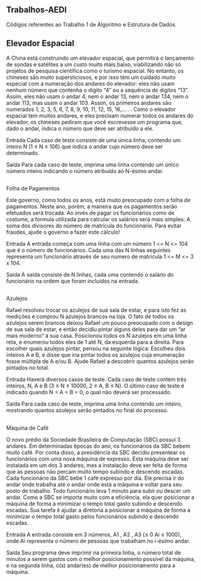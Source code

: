 ## Trabalhos-AEDI

Códigos referentes ao Trabalho 1 de Algoritmo e Estrutura de Dados.

## Elevador Espacial

A China está construindo um elevador espacial, que permitirá o lançamento de sondas e satélites a um
custo muito mais baixo, viabilizando não só projetos de pesquisa científica como o turismo espacial.
No entanto, os chineses são muito supersticiosos, e por isso têm um cuidado muito especial com a
numeração dos andares do elevador: eles não usam nenhum número que contenha o dígito “4” ou a
sequência de dígitos “13”. Assim, eles não usam o andar 4, nem o andar 13, nem o andar 134, nem o andar
113, mas usam o andar 103. Assim, os primeiros andares são numerados 1, 2, 3, 5, 6, 7, 8, 9, 10, 11, 12, 15,
16,... . .
Como o elevador espacial tem muitos andares, e eles precisam numerar todos os andares do elevador, os
chineses pediram que você escrevesse um programa que, dado o andar, indica o número que deve ser
atribuído a ele.

Entrada
  Cada caso de teste consiste de uma única linha, contendo um inteiro N (1 ≤ N ≤ 106) que indica o andar
  cujo número deve ser determinado.

Saída
  Para cada caso de teste, imprima uma linha contendo um único número inteiro indicando o número
  atribuído ao N-ésimo andar.

##

Folha de Pagamentos

Este governo, como todos os anos, está muito preocupado com a folha de pagamentos. Neste ano, porém, a
maneira que os pagamentos serão efetuados será trocada. Ao invés de pagar os funcionários como de
costume, a formula utilizada para calcular os salários será mais simples: A soma dos divisores do número
de matrícula do funcionário.
Para evitar fraudes, ajude o governo a fazer este cálculo!

Entrada
  A entrada começa com uma linha com um número 1 <= N <= 104 que é o número de funcionários. Cada
  uma das N linhas seguintes representa um funcionário através de seu numero de matrícula
  1 <= M <= 3 x 104.

Saída
  A saída consiste de N linhas, cada uma contendo o salário do funcionário na ordem que foram incluídos na
  entrada.

##

Azulejos

Rafael resolveu trocar os azulejos de sua sala de estar, e para isto fez as medições e comprou N azulejos
brancos na loja.
O fato de todos os azulejos serem brancos deixou Rafael um pouco preocupado com o design de sua sala
de estar, e então decidiu pintar alguns deles para dar um “ar mais moderno” à sua casa.
Posicionou todos os N azulejos em uma linha reta, e enumerou todos eles de 1 até N, da esquerda para a
direita.
Para escolher quais azulejos pintar, pensou na seguinte lógica: Escolheu dois inteiros A e B, e disse que iria
pintar todos os azulejos cuja enumeração fosse múltipla de A e/ou B.
Ajude Rafael a descobrir quantos azulejos serão pintados no total.

Entrada
  Haverá diversos casos de teste. Cada caso de teste contém três inteiros, N, A e B
  (3 ≤ N ≤ 10000, 2 ≤ A, B ≤ N).
  O último caso de teste é indicado quando N = A = B = 0, o qual não deverá ser processado.

Saída
  Para cada caso de teste, imprima uma linha contendo um inteiro, mostrando quantos azulejos serão
  pintados no final do processo.

##

Máquina de Café

O novo prédio da Sociedade Brasileira de Computação (SBC) possui 3 andares. Em determinadas épocas
do ano, os funcionários da SBC bebem muito café. Por conta disso, a presidência da SBC decidiu
presentear os funcionários com uma nova máquina de expresso. Esta máquina deve ser instalada em um
dos 3 andares, mas a instalação deve ser feita de forma que as pessoas não percam muito tempo subindo e
descendo escadas.
Cada funcionário da SBC bebe 1 café expresso por dia. Ele precisa ir do andar onde trabalha até o andar
onde está a máquina e voltar para seu posto de trabalho. Todo funcionário leva 1 minuto para subir ou
descer um andar. Como a SBC se importa muito com a eficiência, ela quer posicionar a máquina de forma
a minimizar o tempo total gasto subindo e descendo escadas.
Sua tarefa é ajudar a diretoria a posicionar a máquina de forma a minimizar o tempo total gasto pelos
funcionários subindo e descendo escadas.

Entrada
  A entrada consiste em 3 números, A1 , A2 , A3 (≤ 0 Ai ≤ 1000), onde Ai representa o número de pessoas
  que trabalham no i-ésimo andar.

Saída
  Seu programa deve imprimir na primeira linha, o número total de minutos a serem gastos com o melhor
  posicionamento possível da máquina, e na segunda linha, o(s) andar(es) de melhor posicionamento para a
  máquina.
